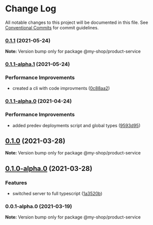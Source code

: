 # Change Log

All notable changes to this project will be documented in this file.
See [Conventional Commits](https://conventionalcommits.org) for commit guidelines.

### [0.1.1](https://github.com/anassNadir/my-shop/compare/@my-shop/product-service@0.1.1-alpha.1...@my-shop/product-service@0.1.1) (2021-05-24)

**Note:** Version bump only for package @my-shop/product-service

### [0.1.1-alpha.1](https://github.com/anassNadir/my-shop/compare/@my-shop/product-service@0.1.1-alpha.0...@my-shop/product-service@0.1.1-alpha.1) (2021-05-24)

### Performance Improvements

- created a cli with code improvments ([0c88aa2](https://github.com/anassNadir/my-shop/commit/0c88aa2f24bf45aba2a8d6d1c81df874bf1b499d))

### [0.1.1-alpha.0](https://github.com/anassNadir/my-shop/compare/@my-shop/product-service@0.1.0-alpha.0...@my-shop/product-service@0.1.1-alpha.0) (2021-04-24)

### Performance Improvements

- added predev deployments script and global types ([9593d95](https://github.com/anassNadir/my-shop/commit/9593d950c5e950ef5a3fa4263e75e91b9ffea44e))

## [0.1.0](https://github.com/anassNadir/my-shop/compare/@my-shop/product-service@0.1.0-alpha.0...@my-shop/product-service@0.1.0) (2021-03-28)

**Note:** Version bump only for package @my-shop/product-service

## [0.1.0-alpha.0](https://github.com/anassNadir/my-shop/compare/@my-shop/product-service@0.0.1-alpha.0...@my-shop/product-service@0.1.0-alpha.0) (2021-03-28)

### Features

- switched server to full typescript ([1a3520b](https://github.com/anassNadir/my-shop/commit/1a3520b1cfb08d6c6031e22418a7ab35f9927b09))

### 0.0.1-alpha.0 (2021-03-19)

**Note:** Version bump only for package @my-shop/product-service
